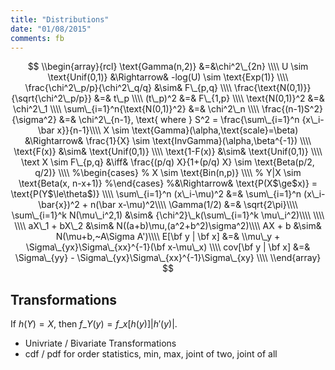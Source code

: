 ```yaml
---
title: "Distributions"
date: "01/08/2015"
comments: fb
---
```

$$
\\begin{array}{rcl}
  \text{Gamma(n,2)} &=&\chi^2\_{2n} \\\\
  U \sim \text{Unif(0,1)} &\Rightarrow& -log(U) \sim \text{Exp(1)} \\\\
  \frac{\chi^2\_p/p}{\chi^2\_q/q} &\sim& F\_{p,q} \\\\
  \frac{\text{N(0,1)}}{\sqrt{\chi^2\_p/p}} &=& t\_p \\\\
  (t\_p)^2 &=& F\_{1,p} \\\\
  \text{N(0,1)}^2 &=& \chi^2\_1 \\\\
  \sum\_{i=1}^n{\text{N(0,1)}^2} &=& \chi^2\_n \\\\
  \frac{(n-1)S^2}{\sigma^2} &=& \chi^2\_{n-1}, 
  \text{ where } S^2 = \frac{\sum\_{i=1}^n {x\_i-\bar x}}{n-1}\\\\
  X \sim \text{Gamma}(\alpha,\text{scale}=\beta) &\Rightarrow& \frac{1}{X} \sim \text{InvGamma}(\alpha,\beta^{-1}) \\\\
  \text{F(x)}   &\sim& \text{Unif(0,1)} \\\\
  \text{1-F(x)} &\sim& \text{Unif(0,1)} \\\\
  \text X \sim F\_{p,q} &\iff& \frac{(p/q) X}{1+(p/q) X} \sim \text{Beta(p/2, q/2)} \\\\
  %\begin{cases}
  %    X   \sim \text{Bin(n,p)} \\\\
  %    Y|X \sim \text{Beta(x, n-x+1)}
  %\end{cases}
  %&\Rightarrow& \text{P(X$\ge$x)} = \text{P(Y$\le\theta$)} \\\\
  \sum\_{i=1}^n (x\_i-\mu)^2 &=& \sum\_{i=1}^n (x\_i-\bar{x})^2 + n(\bar x-\mu)^2\\\\
  \Gamma(1/2) &=& \sqrt{2\pi}\\\\
  \sum\_{i=1}^k N(\mu\_i^2,1) &\sim& {\chi^2}\_k(\sum\_{i=1}^k \mu\_i^2)\\\\
  \\\\
  \\\\
  aX\_1 + bX\_2 &\sim& N((a+b)\mu,(a^2+b^2)\sigma^2)\\\\
  AX + b &\sim& N(\mu+b,~A\Sigma A')\\\\
  E[\bf y | \bf x] &=& \\mu\_y + \Sigma\_{yx}\Sigma\_{xx}^{-1}(\bf x-\mu\_x) \\\\
  cov[\bf y | \bf x] &=&  \Sigma\_{yy} - \Sigma\_{yx}\Sigma\_{xx}^{-1}\Sigma\_{xy} \\\\
\\end{array}
$$


## Transformations
If $h(Y) = X$, then $f\_Y(y) = f\_x[ h(y) ] |h'(y)|$.

- Univriate / Bivariate Transformations
- cdf / pdf for order statistics, min, max, joint of two, joint of all
